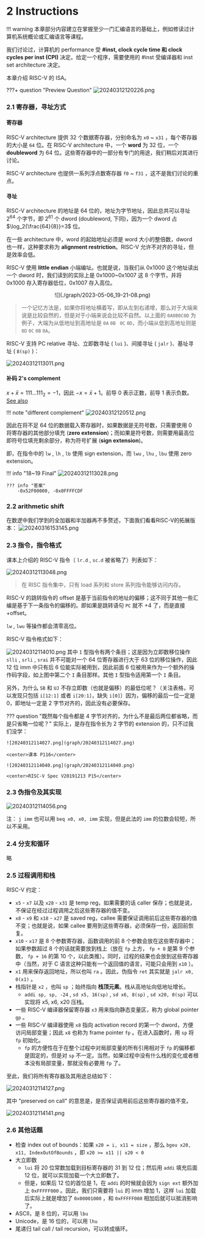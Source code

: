 # 2 Instructions

!!! warning
    本章部分内容建立在掌握至少一门汇编语言的基础上，例如修读过计算机系统概论或汇编语言等课程。

我们讨论过，计算机的 performance 受 **#inst, clock cycle time 和 clock cycles per inst (CPI)** 决定。给定一个程序，需要使用的 #inst 受编译器和 inst set architecture 决定。

本章介绍 RISC-V 的 ISA。

<!-- prettier-ignore-start -->
???+ question "Preview Question"
    ![20240312120226.png](graph/20240312120226.png)
<!-- prettier-ignore-end -->

### 2.1 寄存器，寻址方式

#### 寄存器

RISC-V architecture 提供 32 个数据寄存器，分别命名为 `x0` ~ `x31` ，每个寄存器的大小是 `64` 位。在 RISC-V architecture 中，一个 **word** 为 32 位，一个 **doubleword** 为 64 位。这些寄存器中的一部分有专门的用途，我们稍后对其进行讨论。

RISC-V architecture 也提供一系列浮点数寄存器 `f0` ~ `f31` ，这不是我们讨论的重点。

#### 寻址

RISC-V architecture 的地址是 64 位的，地址为字节地址，因此总共可以寻址 $2^{64}$ 个字节，即 $2^{61}$ 个 dword (doubleword, 下同)，因为一个 dword 占 $\log_2{\frac{64}{8}}=3$ 位。

在一些 architecture 中，word 的起始地址必须是 word 大小的整倍数，dword 也一样，这种要求称为 **alignment restriction**。RISC-V 允许不对齐的寻址，但是效率会低。

RISC-V 使用 **little endian** 小端编址。也就是说，当我们从 0x1000 这个地址读出一个 dword 时，我们读到的实际上是 0x1000~0x1007 这 8 个字节，并将 0x1000 存入寄存器低位，0x1007 存入高位。

<center>
    ![](./graph/2023-05-06_19-21-08.png)
</center>

> 一个记忆方法是，如果你将地址横着写，即从左到右递增，那么对于大端来说是比较自然的，但是对于小端来说会比较不自然。以上面的 `0A0B0C0D` 为例子，大端为从低地址到高地址是 `0A` `0B ` `0C` `0D`，而小端从低到高地址则是 `0D` `0C` `0B` `0A`。

RISC-V 支持 PC relative 寻址、立即数寻址 ( `lui` )、间接寻址 ( `jalr` )、基址寻址 ( `8(sp)` )：

![20240312113011.png](graph/20240312113011.png)


#### 补码 2's complement

$x + \bar x = 111\dots111_2 = -1$，因此 $-x = \bar x + 1$。前导 0 表示正数，前导 1 表示负数。[See also](https://www.yuque.com/xianyuxuan/coding/sca003#VqE99)

<!-- prettier-ignore-start -->
!!! note "different complement"
    ![20240312120512.png](graph/20240312120512.png)
<!-- prettier-ignore-end -->


因此在将不足 64 位的数据载入寄存器时，如果数据是无符号数，只需要使用 0 将寄存器的其他部分填充 (**zero extension**)；而如果是符号数，则需要用最高位即符号位填充剩余部分，称为符号扩展 (**sign extension**)。

即，在指令中的 `lw` ,  `lh` ,  `lb` 使用 sign extension，而 `lwu` ,  `lhu` ,  `lbu` 使用 zero extension。

!!! info "18~19 Final"
    ![20240312113028.png](graph/20240312113028.png)
    
    ??? info "答案"
        -0x52F00000, -0x0FFFFCDF

### 2.2 arithmetic shift
在数逻中我们学到的全加器和半加器再不多赘述，下面我们看看RISC-V的拓展版本：
![20240316153145.png](graph/20240316153145.png)



### 2.3 指令，指令格式

课本上介绍的 RISC-V 指令（ `lr.d` ,  `sc.d` 被省略了）列表如下：

![20240312113048.png](graph/20240312113048.png)

> 在 RISC 指令集中，只有 load 系列和 store 系列指令能够访问内存。

RISC-V 的跳转指令的 offset 是基于当前指令的地址的偏移；这不同于其他一些汇编是基于下一条指令的偏移的。即如果是跳转语句 `PC` 就不 +4 了，而是直接 +offset。

 `lw` ,  `lwu` 等操作都会清零高位。

RISC-V 指令格式如下：

![20240312114010.png](graph/20240312114010.png)
其中 `I` 型指令有两个条目；这是因为立即数移位操作 `slli` , `srli` , `srai` 并不可能对一个 64 位寄存器进行大于 63 位的移位操作，因此 12 位 imm 中只有后 6 位能实际被用到，因此前面 6 位被用来作为一个额外的操作码字段，如上图中第二个 `I` 条目那样。其他 `I` 型指令适用第一个 `I` 条目。

另外，为什么 `SB` 和 `UJ` 不存立即数（也就是偏移）的最低位呢？（关注表格，可以发现只包括 `i[12:1]` 或者 `i[20:1]`，缺失 `i[0]`）因为，偏移的最后一位一定是 0，即地址一定是 2 字节对齐的，因此没有必要保存。


??? question "既然每个指令都是 4 字节对齐的，为什么不是最后两位都省略，而是只省略一位呢？"
    实际上，是存在指令长为 2 字节的 extension 的，只不过我们没学：
    
    ![20240312114027.png](graph/20240312114027.png)
    
    <center>课本 P116</center>

    ![20240312114040.png](graph/20240312114040.png)

    <center>RISC-V Spec V20191213 P15</center>



### 2.3 伪指令及其实现
![20240312114056.png](graph/20240312114056.png)

注： `j imm` 也可以用 `beq x0, x0, imm` 实现，但是此法的 `imm` 的位数会较短，所以不采用。

### 2.4 分支和循环
略


### 2.5 过程调用和栈
RISC-V 约定：

   -  `x5` - `x7` 以及 `x28` - `x31` 是 temp reg，如果需要的话 caller 保存；也就是说，不保证在经过过程调用之后这些寄存器的值不变。
   -  `x8` - `x9` 和 `x18` - `x27` 是 saved reg，callee 需要保证调用前后这些寄存器的值不变；也就是说，如果 callee 要用到这些寄存器，必须保存一份，返回前恢复。
   -  `x10` - `x17` 是 8 个参数寄存器，函数调用的前 8 个参数会放在这些寄存器中；如果参数超过 8 个的话就需要放到栈上（放在 `fp` 上方， `fp + 8` 是第 9 个参数， `fp + 16` 的第 10 个，以此类推）。同时，过程的结果也会放到这些寄存器中（当然，对于 C 语言这种只能有一个返回值的语言，可能只会用到 `x10` ）。
   -  `x1` 用来保存返回地址，所以也叫 `ra` 。因此，伪指令 `ret` 其实就是 `jalr x0, 0(x1)` 。
   - 栈指针是 `x2` ，也叫 `sp` ；始终指向 **栈顶元素**。栈从高地址向低地址增长。
      -  `addi sp, sp, -24` ,  `sd x5, 16(sp)` ,  `sd x6, 8(sp)` ,  `sd x20, 0(sp)` 可以实现将 x5, x6, x20 压栈。
   - 一些 RISC-V 编译器保留寄存器 `x3` 用来指向静态变量区，称为 global pointer  `gp` 。
   - 一些 RISC-V 编译器使用 `x8` 指向 activation record 的第一个 dword，方便访问局部变量；因此 `x8` 也称为 frame pointer  `fp` 。在进入函数时，用 `sp` 将 `fp` 初始化。
      -  `fp` 的方便性在于在整个过程中对局部变量的所有引用相对于 `fp` 的偏移都是固定的，但是对 `sp` 不一定。当然，如果过程中没有什么栈的变化或者根本没有局部变量，那就没有必要用 `fp` 了。

至此，我们将所有寄存器及其用途总结如下：

![20240312114127.png](graph/20240312114127.png)

其中 "preserved on call" 的意思是，是否保证调用前后这些寄存器的值不变。

![20240312114141.png](graph/20240312114141.png)


### 2.6 其他话题

- 检查 index out of bounds：如果 `x20 = i, x11 = size` ，那么 `bgeu x20, x11, IndexOutOfBounds` ，即  `x20 >= x11 || x20 < 0` 
- 大立即数
   -  `lui` 将 20 位常数加载到目标寄存器的 31 到 12 位；然后用 `addi` 填充后面 12 位，就可以实现加载一个大立即数了。
   - 但是，如果后 12 位的首位是 1，在 `addi` 的时候就会因为 `sign ext` 额外加上 `0xFFFFF000` 。因此，我们只需要将 `lui` 的 imm 增加 1，这样 `lui` 加载后实际上就是增加了 `0x00001000` ，和 `0xFFFFF000` 相加后就可以抵消影响了。
- ASCII，是 8 位的，可以用 `lbu` 
- Unicode，是 16 位的，可以用 `lhu` 
- 尾递归 tail call / tail recursion，可以转成循环。

